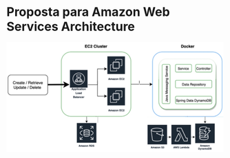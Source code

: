 # Proposta para Amazon Web Services Architecture

![Diagrama da aplicação e serviços AWS utilizados](./documentation/manage-labs-architecture.jpg)
